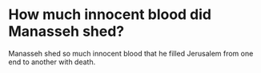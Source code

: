 # How much innocent blood did Manasseh shed?

Manasseh shed so much innocent blood that he filled Jerusalem from one end to another with death.
